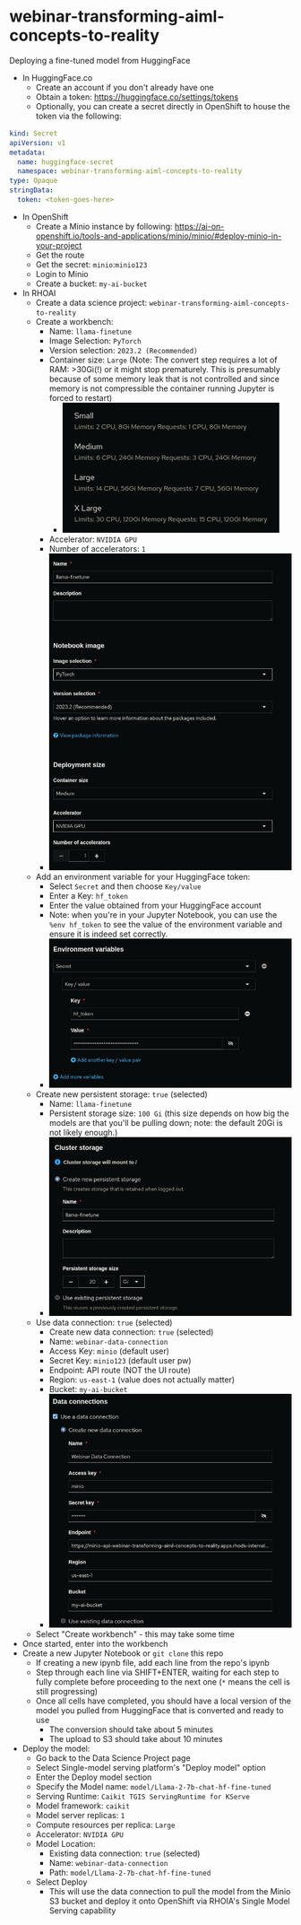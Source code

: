 # webinar-transforming-aiml-concepts-to-reality

Deploying a fine-tuned model from HuggingFace

- In HuggingFace.co
  - Create an account if you don't already have one
  - Obtain a token: https://huggingface.co/settings/tokens
  - Optionally, you can create a secret directly in OpenShift to house the token via the following:

```yaml
kind: Secret
apiVersion: v1
metadata:
  name: huggingface-secret
  namespace: webinar-transforming-aiml-concepts-to-reality
type: Opaque
stringData:
  token: <token-goes-here>
```

- In OpenShift
  - Create a Minio instance by following: https://ai-on-openshift.io/tools-and-applications/minio/minio/#deploy-minio-in-your-project
  - Get the route
  - Get the secret: `minio`:`minio123`
  - Login to Minio
  - Create a bucket: `my-ai-bucket`
- In RHOAI
  - Create a data science project: `webinar-transforming-aiml-concepts-to-reality`
  - Create a workbench:
    - Name: `llama-finetune`
    - Image Selection: `PyTorch`
    - Version selection: `2023.2 (Recommended)`
    - Container size: `Large` (Note: The convert step requires a lot of RAM: >30Gi(!) or it might stop prematurely. This is presumably because of some memory leak that is not controlled and since memory is not compressible the container running Jupyter is forced to restart)
      - ![alt text](img/resources.png)
    - Accelerator: `NVIDIA GPU`
    - Number of accelerators: `1`
    - ![alt text](img/image.png)
  - Add an environment variable for your HuggingFace token:
    - Select `Secret` and then choose `Key/value`
    - Enter a Key: `hf_token`
    - Enter the value obtained from your HuggingFace account
    - Note: when you're in your Jupyter Notebook, you can use the `%env hf_token` to see the value of the environment variable and ensure it is indeed set correctly.
    - ![alt text](img/image-1.png)
  - Create new persistent storage: `true` (selected)
    - Name: `llama-finetune`
    - Persistent storage size: `100 Gi` (this size depends on how big the models are that you'll be pulling down; note: the default 20Gi is not likely enough.)
    - ![alt text](img/image-2.png)
  - Use data connection: `true` (selected)
    - Create new data connection: `true` (selected)
    - Name: `webinar-data-connection`
    - Access Key: `minio` (default user)
    - Secret Key: `minio123` (default user pw)
    - Endpoint: API route (NOT the UI route)
    - Region: `us-east-1` (value does not actually matter)
    - Bucket: `my-ai-bucket`
    - ![alt text](img/image-3.png)
  - Select "Create workbench" - this may take some time
- Once started, enter into the workbench
- Create a new Jupyter Notebook or `git clone` this repo
  - If creating a new ipynb file, add each line from the repo's ipynb
  - Step through each line via SHIFT+ENTER, waiting for each step to fully complete before proceeding to the next one (`*` means the cell is still progressing)
  - Once all cells have completed, you should have a local version of the model you pulled from HuggingFace that is converted and ready to use
    - The conversion should take about 5 minutes
    - The upload to S3 should take about 10 minutes
- Deploy the model:
  - Go back to the Data Science Project page
  - Select Single-model serving platform's "Deploy model" option
  - Enter the Deploy model section
  - Specify the Model name: `model/Llama-2-7b-chat-hf-fine-tuned`
  - Serving Runtime: `Caikit TGIS ServingRuntime for KServe`
  - Model framework: `caikit`
  - Model server replicas: `1`
  - Compute resources per replica: `Large`
  - Accelerator: `NVIDIA GPU`
  - Model Location:
    - Existing data connection: `true` (selected)
    - Name: `webinar-data-connection`
    - Path: `model/Llama-2-7b-chat-hf-fine-tuned`
  - Select Deploy
    - This will use the data connection to pull the model from the Minio S3 bucket and deploy it onto OpenShift via RHOIA's Single Model Serving capability

